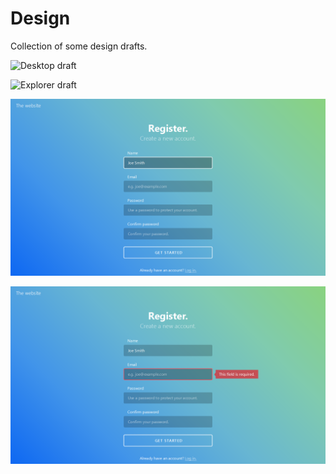 # Design
Collection of some design drafts.

![Desktop draft](https://raw.githubusercontent.com/infinnie/Design/master/draft-desktop.png)

![Explorer draft](https://raw.githubusercontent.com/infinnie/Design/master/explorer.png)

![Form draft](https://raw.githubusercontent.com/infinnie/Design/master/form.png)

![Form draft, error state](https://raw.githubusercontent.com/infinnie/Design/master/formerror.png)
